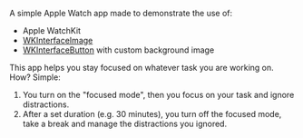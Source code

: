 A simple Apple Watch app made to demonstrate the use of:

- Apple WatchKit
- [WKInterfaceImage](https://developer.apple.com/library/prerelease/ios/documentation/WatchKit/Reference/WKInterfaceImage_class)
- [WKInterfaceButton](https://developer.apple.com/library/prerelease/ios/documentation/WatchKit/Reference/WKInterfaceButton_class) with custom background image

This app helps you stay focused on whatever task you are working on. How? Simple: 

1. You turn on the "focused mode", then you focus on your task and ignore distractions.
2. After a set duration (e.g. 30 minutes), you turn off the focused mode, take a break and manage the distractions you ignored.

